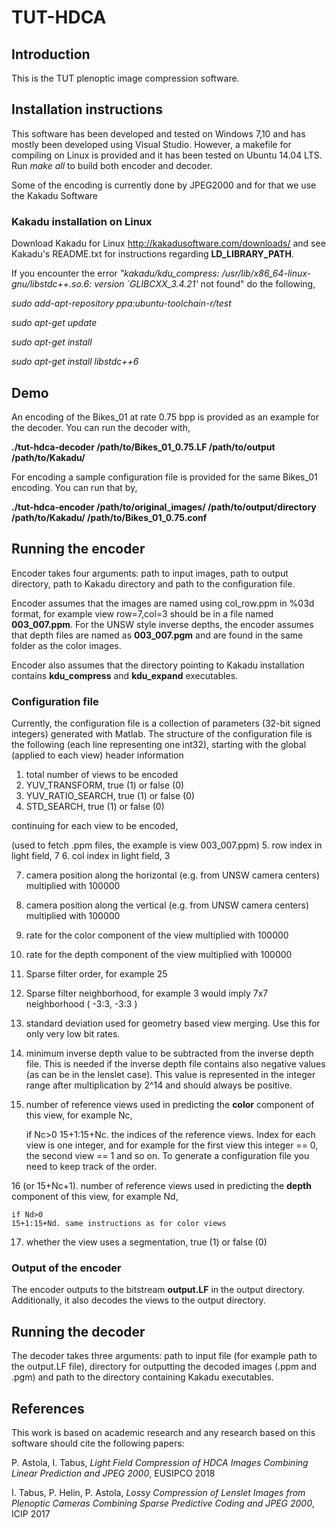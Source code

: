 # TUT-HDCA

## Introduction

This is the TUT plenoptic image compression software.

## Installation instructions

This software has been developed and tested on Windows 7,10 and has mostly been developed using Visual Studio. However, a makefile for compiling on Linux is provided and it has been tested on Ubuntu 14.04 LTS. Run *make all* to build both encoder and decoder.

Some of the encoding is currently done by JPEG2000 and for that we use the Kakadu Software

### Kakadu installation on Linux

Download Kakadu for Linux http://kakadusoftware.com/downloads/ and see Kakadu's README.txt for instructions regarding **LD_LIBRARY_PATH**. 

If you encounter the error *"kakadu/kdu_compress: /usr/lib/x86_64-linux-gnu/libstdc++.so.6: version `GLIBCXX_3.4.21'* not found" do the following,

*sudo add-apt-repository ppa:ubuntu-toolchain-r/test*
 
*sudo apt-get update*

*sudo apt-get install* 

*sudo apt-get install libstdc++6*

## Demo

An encoding of the Bikes_01 at rate 0.75 bpp is provided as an example for the decoder. You can run the decoder with,

**./tut-hdca-decoder /path/to/Bikes_01_0.75.LF /path/to/output /path/to/Kakadu/**

For encoding a sample configuration file is provided for the same Bikes_01 encoding. You can run that by,

**./tut-hdca-encoder /path/to/original_images/ /path/to/output/directory /path/to/Kakadu/ /path/to/Bikes_01_0.75.conf**

## Running the encoder

Encoder takes four arguments: path to input images, path to output directory, path to Kakadu directory and path to the configuration file. 

Encoder assumes that the images are named using col_row.ppm in %03d format, for example view row=7,col=3 should be in a file named **003_007.ppm**. For the UNSW style inverse depths, the encoder assumes that depth files are named as **003_007.pgm** and are found in the same folder as the color images.

Encoder also assumes that the directory pointing to Kakadu installation contains **kdu_compress** and **kdu_expand** executables.

### Configuration file

Currently, the configuration file is a collection of parameters (32-bit signed integers) generated with Matlab. The structure of the configuration file is the following (each line representing one int32), starting with the global (applied to each view) header information

1. total number of views to be encoded
2. YUV_TRANSFORM, true (1) or false (0)
3. YUV_RATIO_SEARCH, true (1) or false (0)
4. STD_SEARCH, true (1) or false (0)

continuing for each view to be encoded,

(used to fetch .ppm files, the example is view 003_007.ppm)
5. row index in light field, 7
6. col index in light field, 3

7. camera position along the horizontal (e.g. from UNSW camera centers) multiplied with 100000
8. camera position along the vertical (e.g. from UNSW camera centers) multiplied with 100000

9. rate for the color component of the view multiplied with 100000
10. rate for the depth component of the view multiplied with 100000

11. Sparse filter order, for example 25
12. Sparse filter neighborhood, for example 3 would imply 7x7 neighborhood ( -3:3, -3:3 )

13. standard deviation used for geometry based view merging. Use this for only very low bit rates.

14. minimum inverse depth value to be subtracted from the inverse depth file. This is needed if the inverse depth file contains also negative values (as can be in the lenslet case). This value is represented in the integer range after multiplication by 2^14 and should always be positive.

15. number of reference views used in predicting the **color** component of this view, for example Nc,

	if Nc>0
	15+1:15+Nc. the indices of the reference views. Index for each view is one integer, and for example for the first view this integer == 0, the second view == 1 and so on. To generate a configuration file you need to keep track of the order.
	
16 (or 15+Nc+1). number of reference views used in predicting the **depth** component of this view, for example Nd,

	if Nd>0
	15+1:15+Nd. same instructions as for color views
	
17. whether the view uses a segmentation, true (1) or false (0)

### Output of the encoder

The encoder outputs to the bitstream **output.LF** in the output directory. Additionally, it also decodes the views to the output directory.

## Running the decoder

The decoder takes three arguments: path to input file (for example path to the output.LF file), directory for outputting the decoded images (.ppm and .pgm) and path to the directory containing Kakadu executables.

## References

This work is based on academic research and any research based on this software should cite the following papers:

P. Astola, I. Tabus, *Light Field Compression of HDCA Images Combining Linear Prediction and JPEG 2000*, EUSIPCO 2018

I. Tabus, P. Helin, P. Astola, *Lossy Compression of Lenslet Images from Plenoptic Cameras Combining Sparse Predictive Coding and JPEG 2000*, ICIP 2017